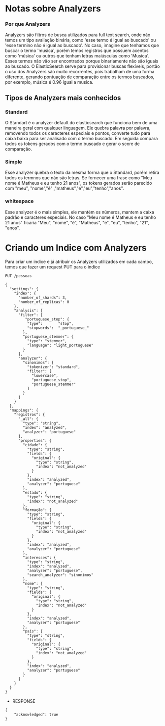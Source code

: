 # Notas sobre Analyzers

### Por que Analyzers
Analyzers são filtros de busca utilizados para full text search, onde não temos um tipo avaliação binária, como 'esse termo é igual ao buscado' ou 'esse termino não é igual ao buscado'. No caso, imagine que tenhamos que buscar o termo 'musica', porém temos registros que possuem acentos como 'música' ou outros que tenham letras maiúsculas como 'Musica'. Esses termos não vão ser encontrados porque binariamente não são iguais ao buscado. O ElasticSearch serve para provisionar buscas flexíveis, portão o uso dos Analyzers são muito recorrentes, pois trabalham de uma forma diferente, gerando pontuação de comparação entre os termos buscados, por exemplo, música é 0.96 igual a musica.

## Tipos de Analyzers mais conhecidos

### Standard

O Standart é o analyzer default do elasticsearch que funciona bem de uma maneira geral com qualquer linguagem. Ele quebra palavra por palavra, removendo todos os caracteres especiais e pontos, converte tudo para caixa baixa para ser analisado com o termo buscado. Em seguida compara todos os tokens gerados com o termo buscado e gerar o score de comparação.



### Simple

Esse analyzer quebra o texto da mesma forma que o Standard, porém retira todos os termnos que não são letras. Se fornecer uma frase como "Meu nome é Matheus e eu tenho 21 anos", os tokens gerados serão parecido com "meu", "nome","é" ,"matheus","e","eu","tenho","anos".



### whitespace

Esse analyzer é o mais simples, ele mantém os números, mantem a caixa padrão e caracteres especiais.
No caso "Meu nome é Matheus e eu tenho 21 anos" ficaria "Meu", "nome", "é", "Matheus", "e", "eu", "tenho", "21", "anos".


# Criando um Indice com Analyzers

Para criar um indice e já atribuir os Analyzers utilizados em cada campo, temos que fazer um request PUT para o indice

```
PUT /pessoas

{
  "settings": {
    "index": {
      "number_of_shards": 3,
      "number_of_replicas": 0
    },
    "analysis": {
      "filter": {
         "portuguese_stop": {
          "type":       "stop",
          "stopwords":  "_portuguese_"
        },
        "portuguese_stemmer": {
          "type": "stemmer",
          "language": "light_portuguese"
        }
      },
      "analyzer": {
        "sinonimos": {
          "tokenizer": "standard",
          "filter": [
            "lowercase",
            "portuguese_stop",
            "portuguese_stemmer"
          ]
        }
      }
    }
  },
  "mappings": {
    "registros": {
      "_all": {
        "type": "string",
        "index": "analyzed",
        "analyzer": "portuguese"
      },
      "properties": {
        "cidade": {
          "type": "string",
          "fields": {
            "original": {
              "type": "string",
              "index": "not_analyzed"
            }
          },
          "index": "analyzed",
          "analyzer": "portuguese"
        },
        "estado": {
          "type": "string",
          "index": "not_analyzed"
        },
        "formação": {
          "type": "string",
          "fields": {
            "original": {
              "type": "string",
              "index": "not_analyzed"
            }
          },
          "index": "analyzed",
          "analyzer": "portuguese"
        },
        "interesses": {
          "type": "string",
          "index": "analyzed",
          "analyzer": "portuguese",
          "search_analyzer": "sinonimos"
        },
        "nome": {
          "type": "string",
          "fields": {
            "original": {
              "type": "string",
              "index": "not_analyzed"
            }
          },
          "index": "analyzed",
          "analyzer": "portuguese"
        },
        "país": {
          "type": "string",
          "fields": {
            "original": {
              "type": "string",
              "index": "not_analyzed"
            }
          },
          "index": "analyzed",
          "analyzer": "portuguese"
        }
      }
    }
  }
}
```

* RESPONSE

```
{
    "acknowledged": true
}
```
